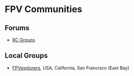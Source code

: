 # FPV Communities

## Forums

* [RC Groups](http://www.rcgroups.com/forums)

## Local Groups

* [FPVexplorers](http://www.meetup.com/FPVexplorers/), USA, California, San Francisco (East Bay)